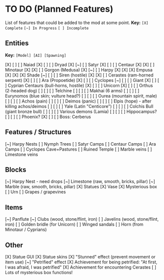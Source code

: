 # TO DO (Planned Features)

List of features that could be added to the mod at some point.
__Key:__
`[X] Complete` `[~] In Progress` `[ ] Incomplete`

## Entities

__Key:__
`[Model] [AI] [Spawning]`

[X] [ ] [ ] Naiad
[X] [ ] [ ] Dryad
[X] [~] [ ] Satyr
[X] [ ] [ ] Centaur
[X] [X] [ ] Minotaur
[X] [X] [ ] Gorgon (Medusa)
[X] [~] [ ] Harpy
[X] [X] [X] Empusa
[X] [X] [X] Shade
[~] [ ] [ ] Siren (hostile)
[X] [X] [ ] Cerastes (ram-horned serpent)
[X] [ ] [ ] Ara (Propoetide)
[X] [ ] [ ] Cyclopes
[~] [ ] [ ] Giant
[X] [ ] [ ] Cyprian Centaurs (bull-horns, hostile)
[X] [ ] [ ] Unicorn
[X] [ ] [ ] Orthus (2-headed dog)
[ ] [ ] [ ] Telchine
[ ] [ ] [ ] Makhai (6 arms)
[ ] [ ] [ ] Eurynomos (blue skin; vulture head?)
[ ] [ ] [ ] Ourea (mountain spirit, male)
[ ] [ ] [ ] Achos (pain)
[ ] [ ] [ ] Deimos (panic)
[ ] [ ] [ ] Elpis (hope) - after killing achos/deimos
[ ] [ ] [ ] Yale (Latin "Centicore")
[ ] [ ] [ ] Colchis Bull (giant bronze bull)
[ ] [ ] [ ] Various demons (Lamia)
[ ] [ ] [ ] Hippocampus?
[ ] [ ] [ ] Phoenix?
[X] [ ] [ ] Boss: Cerberus

## Features / Structures
[~] Harpy Nests
[ ] Nymph Trees
[ ] Satyr Camps
[ ] Centaur Camps
[ ] Ara Camps
[ ] Cyclopes Cave+Pastures
[ ] Ruined Temple
[ ] Marble veins
[ ] Limestone veins

## Blocks

[~] Harpy Nest - need drops
[~] Limestone (raw, smooth, bricks, pillar)
[~] Marble (raw, smooth, bricks, pillar)
[X] Statues
[X] Vase
[X] Mysterious box
[ ] Urn
[ ] Grapes / grapevines

## Items

[~] Panflute
[~] Clubs (wood, stone/flint, iron)
[ ] Javelins (wood, stone/flint, iron)
[ ] Golden bridle (for Unicorn)
[ ] Winged sandals
[ ] Horn (from Minotaur / Cyprians)

## Other

[X] Statue GUI
[X] Statue skins
[X] "Stunned" effect (prevent movement or item use)
[~] "Petrified" effect
[X] Achievement for being petrified: "At first, I was afraid, I was petrified"
[X] Achievement for encountering Cerastes
[ ] Lots of mysterious box functions!
